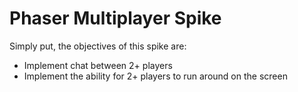 # Phaser Multiplayer Spike

Simply put, the objectives of this spike are:

- Implement chat between 2+ players
- Implement the ability for 2+ players to run around on the screen
